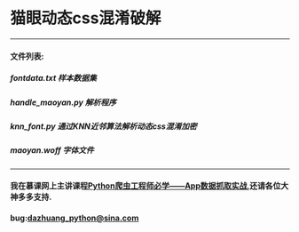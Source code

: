 # 猫眼动态css混淆破解
***
#### 文件列表:
##### fontdata.txt 样本数据集 
##### handle_maoyan.py 解析程序 
##### knn_font.py 通过KNN近邻算法解析动态css混淆加密
##### maoyan.woff 字体文件 

***
#### 我在慕课网上主讲课程[Python爬虫工程师必学——App数据抓取实战](https://coding.imooc.com/class/283.html),还请各位大神多多支持.
#### bug:dazhuang_python@sina.com
